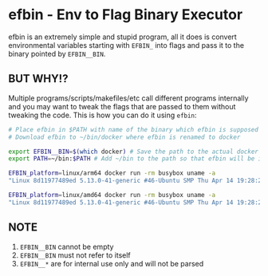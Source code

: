 # efbin - Env to Flag Binary Executor
efbin is an extremely simple and stupid program, all it does is convert environmental variables starting with `EFBIN_` into flags and pass it to the binary pointed by `EFBIN__BIN`. 

## BUT WHY!?
Multiple programs/scripts/makefiles/etc call different programs internally and you may want to tweak the flags that are passed to them without tweaking the code. This is how you can do it using `efbin`:

```bash
# Place efbin in $PATH with name of the binary which efbin is supposed to wrap - for example, docker
# Download efbin to ~/bin/docker where efbin is renamed to docker

export EFBIN__BIN=$(which docker) # Save the path to the actual docker binary
export PATH=~/bin:$PATH # Add ~/bin to the path so that efbin will be invoked whenever `docker` is called `efbin` will be called instead

EFBIN_platform=linux/arm64 docker run -rm busybox uname -a
"Linux 8d11977489ed 5.13.0-41-generic #46-Ubuntu SMP Thu Apr 14 19:28:21 UTC 2022 aarch64 GNU/Linux"

EFBIN_platform=linux/amd64 docker run -rm busybox uname -a
"Linux 8d11977489ed 5.13.0-41-generic #46-Ubuntu SMP Thu Apr 14 19:28:21 UTC 2022 amd64 GNU/Linux"
```

## NOTE
1. `EFBIN__BIN` cannot be empty
2. `EFBIN__BIN` must not refer to itself
3. `EFBIN__*` are for internal use only and will not be parsed